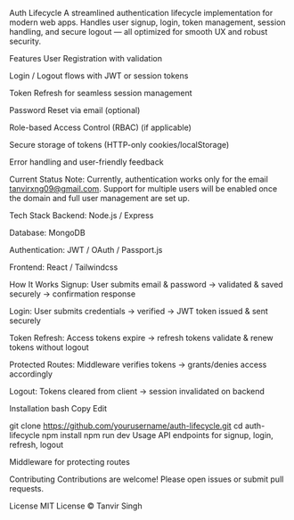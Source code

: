 Auth Lifecycle
A streamlined authentication lifecycle implementation for modern web apps. Handles user signup, login, token management, session handling, and secure logout — all optimized for smooth UX and robust security.

Features
User Registration with validation

Login / Logout flows with JWT or session tokens

Token Refresh for seamless session management

Password Reset via email (optional)

Role-based Access Control (RBAC) (if applicable)

Secure storage of tokens (HTTP-only cookies/localStorage)

Error handling and user-friendly feedback

Current Status
Note: Currently, authentication works only for the email tanvirxng09@gmail.com.
Support for multiple users will be enabled once the domain and full user management are set up.

Tech Stack
Backend: Node.js / Express

Database: MongoDB 

Authentication: JWT / OAuth / Passport.js 

Frontend: React / Tailwindcss

How It Works
Signup: User submits email & password → validated & saved securely → confirmation response

Login: User submits credentials → verified → JWT token issued & sent securely

Token Refresh: Access tokens expire → refresh tokens validate & renew tokens without logout

Protected Routes: Middleware verifies tokens → grants/denies access accordingly

Logout: Tokens cleared from client → session invalidated on backend

Installation
bash
Copy
Edit

git clone https://github.com/yourusername/auth-lifecycle.git
cd auth-lifecycle
npm install
npm run dev
Usage
API endpoints for signup, login, refresh, logout

Middleware for protecting routes

Contributing
Contributions are welcome! Please open issues or submit pull requests.

License
MIT License © Tanvir Singh
